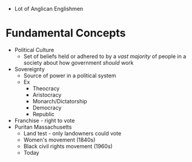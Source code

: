 - Lot of Anglican Englishmen

# Fundamental Concepts

- Political Culture
	- Set of beliefs held or adhered to by a *vast majority* of people in a society about how government *should* work
- Sovereignty
	- Source of power in a political system
	- Ex
		- Theocracy
		- Aristocracy
		- Monarch/Dictatorship
		- Democracy
		- Republic
- Franchise - right to vote
- Puritan Massachusetts
	- Land test - only landowners could vote
	- Women's movement (1840s)
	- Black civil rights movement (1960s)
	- Today